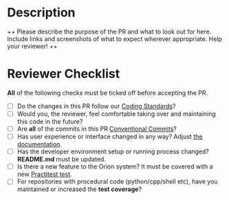 # Description

 ++ Please describe the purpose of the PR and what to look out for here. Include links and screenshots of what to expect wherever appropriate. Help your reviewer! ++

# Reviewer Checklist

**All** of the following checks must be ticked off before accepting the PR.

- [ ] Do the changes in this PR follow our [Coding Standards](https://touchbyte.atlassian.net/wiki/x/AYAJAg)?
- [ ] Would you, the reviewer, feel comfortable taking over and maintaining this code in the future?
- [ ] Are **all** of the commits in this PR [Conventional Commits](https://www.conventionalcommits.org/en/v1.0.0/)?
- [ ] Has user experience or interface changed in any way? Adjust [the documentation](https://github.com/saltosystems-internal/support.saltosystems.com).
- [ ] Has the developer environment setup or running process changed? **README.md** must be updated.
- [ ] Is there a new feature to the Orion system? It must be covered with a new [Practitest test](https://prod.practitest.com/p/29030/tests).
- [ ] For repositories with procedural code (python/cpp/shell etc), have you maintained or increased the **test coverage**?
